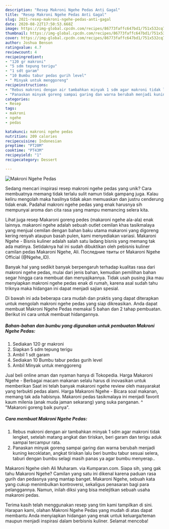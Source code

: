 ```yaml
---
description: "Resep Makroni Ngehe Pedas Anti Gagal"
title: "Resep Makroni Ngehe Pedas Anti Gagal"
slug: 2021-resep-makroni-ngehe-pedas-anti-gagal
date: 2020-08-22T17:50:53.668Z
image: https://img-global.cpcdn.com/recipes/86773faffc647bd1/751x532cq70/makroni-ngehe-pedas-foto-resep-utama.jpg
thumbnail: https://img-global.cpcdn.com/recipes/86773faffc647bd1/751x532cq70/makroni-ngehe-pedas-foto-resep-utama.jpg
cover: https://img-global.cpcdn.com/recipes/86773faffc647bd1/751x532cq70/makroni-ngehe-pedas-foto-resep-utama.jpg
author: Joshua Benson
ratingvalue: 4.7
reviewcount: 4
recipeingredient:
- "120 gr makroni"
- "5 sdm tepung terigu"
- "1 sdt garam"
- "10 Bumbu tabur pedas gurih level"
- " Minyak untuk menggoreng"
recipeinstructions:
- "Rebus makroni dengan air tambahkan minyak 1 sdm agar makroni tidak lengket, setelah matang angkat dan tiriskan, beri garam dan terigu aduk sampai tercampur rata."
- "Panaskan minyak goreng sampai garing dan warna berubah menjadi kuning kecoklatan, angkat tiriskan lalu beri bumbu tabur sesuai selera, taburi dengan bumbu selagi masih panas ya agar bumbu menyerap.."
categories:
- Resep
tags:
- makroni
- ngehe
- pedas

katakunci: makroni ngehe pedas 
nutrition: 209 calories
recipecuisine: Indonesian
preptime: "PT20M"
cooktime: "PT43M"
recipeyield: "1"
recipecategory: Dessert

---
```



![Makroni Ngehe Pedas](https://img-global.cpcdn.com/recipes/86773faffc647bd1/751x532cq70/makroni-ngehe-pedas-foto-resep-utama.jpg)

Sedang mencari inspirasi resep makroni ngehe pedas yang unik? Cara membuatnya memang tidak terlalu sulit namun tidak gampang juga. Kalau keliru mengolah maka hasilnya tidak akan memuaskan dan justru cenderung tidak enak. Padahal makroni ngehe pedas yang enak harusnya sih mempunyai aroma dan cita rasa yang mampu memancing selera kita.

Lihat juga resep Makaroni goreng pedes (makaroni ngehe ala-ala) enak lainnya. makaroni ngehe adalah sebuah outlet cemilan khas tasikmalaya yang menjual cemilan dengan bahan baku utama makaroni yang digoreng kering renyah ataupun basah pulen, kami menyediakan variasi. Makaroni Ngehe - Bisnis kuliner adalah salah satu ladang bisnis yang memang tak ada matinya. Setidaknya hal ini sudah dibuktikan oleh pebisnis kuliner camilan pedas Makaroni Ngehe, Ali. Последние твиты от Makaroni Ngehe Official (@Ngehe_ID).

Banyak hal yang sedikit banyak berpengaruh terhadap kualitas rasa dari makroni ngehe pedas, mulai dari jenis bahan, kemudian pemilihan bahan segar hingga cara membuat dan menyajikannya. Tidak usah pusing jika mau menyiapkan makroni ngehe pedas enak di rumah, karena asal sudah tahu triknya maka hidangan ini dapat menjadi sajian spesial.


Di bawah ini ada beberapa cara mudah dan praktis yang dapat diterapkan untuk mengolah makroni ngehe pedas yang siap dikreasikan. Anda dapat membuat Makroni Ngehe Pedas memakai 5 bahan dan 2 tahap pembuatan. Berikut ini cara untuk membuat hidangannya.

<!--inarticleads1-->

##### Bahan-bahan dan bumbu yang digunakan untuk pembuatan Makroni Ngehe Pedas:

1. Sediakan 120 gr makroni
1. Siapkan 5 sdm tepung terigu
1. Ambil 1 sdt garam
1. Sediakan 10 Bumbu tabur pedas gurih level
1. Ambil  Minyak untuk menggoreng


Jual beli online aman dan nyaman hanya di Tokopedia. Harga Makaroni Ngehe - Berbagai macam makanan selalu harus di inovasikan untuk memberikan Saat ini telah banyak makaroni ngehe review oleh masyarakat yang terbukti pedas alami. Harga Makaroni Ngehe - Bicara soal makanan, memang tak ada habisnya. Makaroni pedas tasikmalaya ini menjadi favorit kaum milenia (anak muda jaman sekarang) yang suka panganan. ^ &#34;Makaroni goreng baik punya&#34;. 

<!--inarticleads2-->

##### Cara membuat Makroni Ngehe Pedas:

1. Rebus makroni dengan air tambahkan minyak 1 sdm agar makroni tidak lengket, setelah matang angkat dan tiriskan, beri garam dan terigu aduk sampai tercampur rata.
1. Panaskan minyak goreng sampai garing dan warna berubah menjadi kuning kecoklatan, angkat tiriskan lalu beri bumbu tabur sesuai selera, taburi dengan bumbu selagi masih panas ya agar bumbu menyerap..


Makaroni Ngehe oleh Ali Muharam. via Kumparan.com. Siapa sih, yang gak tahu Makaroni Ngehe? Camilan yang satu ini dikenal karena paduan rasa gurih dan pedasnya yang mantap banget. Makaroni Ngehe, sebuah kata yang cukup menimbulkan kontroversi, sekaligus penasaran bagi para pelanggannya. Namun, inilah diksi yang bisa melejitkan sebuah usaha makaroni pedas. 

Terima kasih telah menggunakan resep yang tim kami tampilkan di sini. Harapan kami, olahan Makroni Ngehe Pedas yang mudah di atas dapat membantu Anda menyiapkan hidangan yang enak untuk keluarga/teman maupun menjadi inspirasi dalam berbisnis kuliner. Selamat mencoba!
